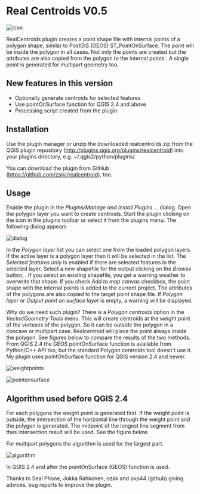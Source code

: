 Real Centroids V0.5
===================
![icon](https://github.com/zsiki/realcentroid/icon.png)

RealCentroids plugin creates a point shape file with internal points of a polygon shape, similar to PostGIS (GEOS) ST\_PointOnSurface. The point will be inside the polygon in all cases. Not only the points are created but the attributes are also copied from the polygon to the internal points . A single point is generated for multipart geometry too.

New features in this version
----------------------------

*   Optionally generate centroids for selected features
*   Use pointOnSurface function for QGIS 2.4 and above
*   Processing script created from the plugin

Installation
------------

Use the plugin manager or unzip the downloaded realcentroids.zip from the QGIS plugin repository (http://plugins.qgis.org/plugins/realcentroid) into your plugins directory, e.g. ~/.qgis2/python/plugins/.

You can download the plugin from GitHub (https://github.com/zsiki/realcentroid), too.

Usage
-----

Enable the plugin in the *Plugins/Manage and Install Plugins ...*
dialog. Open the polygon layer you want to create centroids. Start the plugin
clicking on the icon in the plugins toolbar or select it from the plugins menu.
The following dialog appears

![dialog](https://github.com/zsiki/realcentroid/help/images/dialog.png "Dialog of the plugin")

In the *Polygon layer*
list you can select one from the loaded polygon layers. If the active layer is
a polygon layer then it will be selected in the list. The
*Selected features only* is enabled if there are selected features in the
selected layer. Select a new shapefile for the output clicking on the
*Browse* button, . If you select an existing shapefile, you get a warning
weather to overwrite that shape. If you check *Add to map canvas* checkbox,
the point shape with the internal points is added to the current project. The
attributes of the polygons are also copied to the target point shape file. If
*Polygon layer* or *Output point on surface layer*
is empty, a warning will be displayed.

Why do we need such plugin? There is a *Polygon centroids*
option in the *Vector/Geometry Tools* menu.
This will create centroids at the weight point of the vertexes of the polygon.
So it can be outside the polygon in a concave or multipart case. Realcentroid
will place the point always inside the polygon. See figures below to compare
the results of the two methods. From QGIS 2.4 the GEOS pointOnSurface function
is available from Python/C++ API too, but the standard Polygon centroids tool
doesn't use it. My plugin uses pointOnSurface function for QGIS version 2.4 and
newer.

![weightpoints](https://github.com/zsiki/realcentroid/help/images/weightpoint.png "Centroid (weight points) created by Vector/Geometry Tools/Polygon centroids")

![pointonsurface](https://github.com/zsiki/realcentroid/help/images/pointonsurface.png "Points on surface generated by RealCentroids plugin")

Algorithm used before QGIS 2.4
------------------------------

For each polygons the weight point is generated first. If the weight point is
outside, the intersection of the horizontal line through the weight point and
the polygon is generated. The midpoint of the longest line segment from thes
intersection result will be used. See the figure below.

For multipart polygons the algorithm is used for the largest part.

![algorithm](https://github.com/zsiki/realcentroid/help/images/algorithm.png "Internal point generation")

In QGIS 2.4 and after the pointOnSurface (GEOS) function is used.

Thanks to Seal Phone, Jukka Rahkonen, ozak and pxp44 (github) giving advices,
bug reports to improve the plugin.
